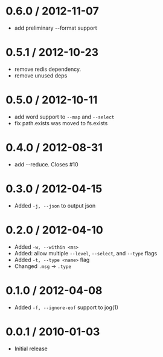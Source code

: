 
0.6.0 / 2012-11-07 
==================

  * add preliminary --format support

0.5.1 / 2012-10-23 
==================

  * remove redis dependency.
  * remove unused deps

0.5.0 / 2012-10-11 
==================

  * add word support to `--map` and `--select`
  * fix path.exists was moved to fs.exists

0.4.0 / 2012-08-31 
==================

  * add --reduce. Closes #10

0.3.0 / 2012-04-15 
==================

  * Added `-j, --json` to output json

0.2.0 / 2012-04-10 
==================

  * Added `-w, --within <ms>`
  * Added: allow multiple `--level`, `--select`, and `--type` flags
  * Added `-t, --type <name>` flag
  * Changed `.msg` -> `.type`

0.1.0 / 2012-04-08 
==================

  * Added `-f, --ignore-eof` support to jog(1)

0.0.1 / 2010-01-03
==================

  * Initial release
